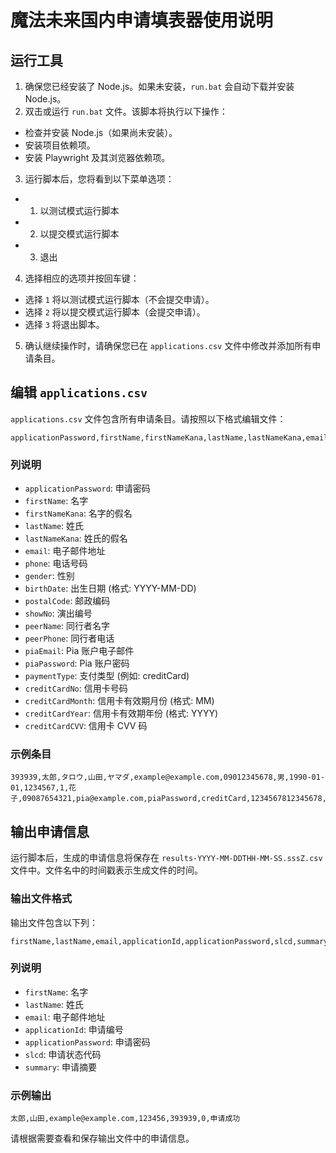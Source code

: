 # 魔法未来国内申请填表器使用说明

## 运行工具

1. 确保您已经安装了 Node.js。如果未安装，`run.bat` 会自动下载并安装 Node.js。
2. 双击或运行 `run.bat` 文件。该脚本将执行以下操作：

- 检查并安装 Node.js（如果尚未安装）。
- 安装项目依赖项。
- 安装 Playwright 及其浏览器依赖项。

3. 运行脚本后，您将看到以下菜单选项：

- 1. 以测试模式运行脚本
- 2. 以提交模式运行脚本
- 3. 退出

4. 选择相应的选项并按回车键：

- 选择 `1` 将以测试模式运行脚本（不会提交申请）。
- 选择 `2` 将以提交模式运行脚本（会提交申请）。
- 选择 `3` 将退出脚本。

5. 确认继续操作时，请确保您已在 `applications.csv` 文件中修改并添加所有申请条目。

## 编辑 `applications.csv`

`applications.csv` 文件包含所有申请条目。请按照以下格式编辑文件：

```plaintext
applicationPassword,firstName,firstNameKana,lastName,lastNameKana,email,phone,gender,birthDate,postalCode,showNo,peerName,peerPhone,piaEmail,piaPassword,paymentType,creditCardNo,creditCardMonth,creditCardYear,creditCardCVV
```

### 列说明

- `applicationPassword`: 申请密码
- `firstName`: 名字
- `firstNameKana`: 名字的假名
- `lastName`: 姓氏
- `lastNameKana`: 姓氏的假名
- `email`: 电子邮件地址
- `phone`: 电话号码
- `gender`: 性别
- `birthDate`: 出生日期 (格式: YYYY-MM-DD)
- `postalCode`: 邮政编码
- `showNo`: 演出编号
- `peerName`: 同行者名字
- `peerPhone`: 同行者电话
- `piaEmail`: Pia 账户电子邮件
- `piaPassword`: Pia 账户密码
- `paymentType`: 支付类型 (例如: creditCard)
- `creditCardNo`: 信用卡号码
- `creditCardMonth`: 信用卡有效期月份 (格式: MM)
- `creditCardYear`: 信用卡有效期年份 (格式: YYYY)
- `creditCardCVV`: 信用卡 CVV 码

### 示例条目

```plaintext
393939,太郎,タロウ,山田,ヤマダ,example@example.com,09012345678,男,1990-01-01,1234567,1,花子,09087654321,pia@example.com,piaPassword,creditCard,1234567812345678,12,2025,123
```

## 输出申请信息

运行脚本后，生成的申请信息将保存在 `results-YYYY-MM-DDTHH-MM-SS.sssZ.csv` 文件中。文件名中的时间戳表示生成文件的时间。

### 输出文件格式

输出文件包含以下列：

```plaintext
firstName,lastName,email,applicationId,applicationPassword,slcd,summary
```

### 列说明

- `firstName`: 名字
- `lastName`: 姓氏
- `email`: 电子邮件地址
- `applicationId`: 申请编号
- `applicationPassword`: 申请密码
- `slcd`: 申请状态代码
- `summary`: 申请摘要

### 示例输出

```plaintext
太郎,山田,example@example.com,123456,393939,0,申请成功
```

请根据需要查看和保存输出文件中的申请信息。
